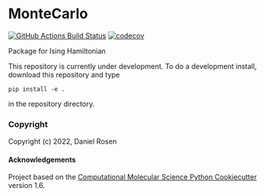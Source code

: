 MonteCarlo
==============================
[//]: # (Badges)
[![GitHub Actions Build Status](https://github.com/DRosen766/MonteCarlo/workflows/CI/badge.svg)](https://github.com/REPLACE_WITH_OWNER_ACCOUNT/MonteCarlo/actions?query=workflow%3ACI)
[![codecov](https://codecov.io/gh/DRosen766/MonteCarlo/branch/master/graph/badge.svg)](https://codecov.io/gh/REPLACE_WITH_OWNER_ACCOUNT/MonteCarlo/branch/master)


Package for Ising Hamiltonian

This repository is currently under development. To do a development install, download this repository and type

`pip install -e .`

in the repository directory.

### Copyright

Copyright (c) 2022, Daniel Rosen


#### Acknowledgements
 
Project based on the 
[Computational Molecular Science Python Cookiecutter](https://github.com/molssi/cookiecutter-cms) version 1.6.
